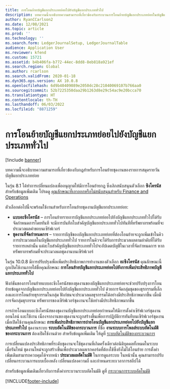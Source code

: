 ```yaml
---
title: การโอนย้ายบัญชีแยกประเภทย่อยไปยังบัญชีแยกประเภททั่วไป
description: บทความนี้จะอธิบายความสามารถที่เกี่ยวข้องกับกระบวนการโอนย้ายบัญชีแยกประเภทย่อยในบัญชีแยกประเภททั่วไป
author: RyanCCarlson2
ms.date: 12/08/2021
ms.topic: article
ms.prod: ''
ms.technology: ''
ms.search.form: LedgerJournalSetup, LedgerJournalTable
audience: Application User
ms.reviewer: kfend
ms.custom: 15721
ms.assetid: b4b406fa-b772-44ec-8dd8-8eb818a921ef
ms.search.region: Global
ms.author: rcarlson
ms.search.validFrom: 2020-01-18
ms.dyn365.ops.version: AX 10.0.8
ms.openlocfilehash: 6d9b40409089e2050dc28c21040069107b766aa0
ms.sourcegitcommit: 52b7225350daa29b1263d8e29c54ac9e20bcca70
ms.translationtype: HT
ms.contentlocale: th-TH
ms.lasthandoff: 06/03/2022
ms.locfileid: "8871259"
---
```

# <a name="subledger-transfer-to-the-general-ledger"></a>การโอนย้ายบัญชีแยกประเภทย่อยไปยังบัญชีแยกประเภททั่วไป

[!include [banner](../includes/banner.md)]

บทความนี้จะอธิบายความสามารถที่เกี่ยวข้องกับกฎสำหรับการโอนย้ายชุดงานของรายการสมุดรายวันบัญชีแยกประเภทย่อย

ในรุ่น 8.1 ได้ทำการเปลี่ยนแปลงเพื่ออนุญาตให้มีการโอนย้ายกฎ ซึ่งเลิกสนับสนุนตัวเลือก **ซิงโครนัส** สำหรับข้อมูลเพิ่มเติม โปรดดู [คุณลักษณะที่เอาออกหรือไม่สนับสนุนสำหรับ Finance and Operations](../../fin-ops-core/dev-itpro/migration-upgrade/deprecated-features.md?toc=%2fdynamics365%2ffinance%2ftoc.json#finance-and-operations-81-with-platform-update-20)

ตัวเลือกต่อไปนี้จะพร้อมใช้งานสำหรับการโอนย้ายชุดงานบัญชีแยกประเภทย่อย:

- **แบบอะซิงโครนัส** – การโอนย้ายรายการบัญชีแยกประเภทย่อยไปยังบัญชีแยกประเภททั่วไปได้รับจัดกำหนดการโดยทันที จะมีการบันทึกใบสำคัญบัญชีแยกประเภททั่วไปทันทีที่ทรัพยากรพร้อมที่จะประมวลผลคำขอบนเซิร์ฟเวอร์
- **ชุดงานที่จัดกำหนดการ** – รายการบัญชีของบัญชีแยกประเภทย่อยที่ต้องโอนย้ายจะถูกเพิ่มเข้าในคิวการประมวลผลในบัญชีแยกประเภททั่วไป รายการในคิวจะได้รับการประมวลผลตามลำดับที่ได้รับรายการเหล่านั้น แต่ละใบสำคัญบัญชีแยกประเภททั่วไปจะอัปเดตบัญชีในเวลาที่จัดกำหนดการ หากทรัพยากรพร้อมที่จะประมวลผลชุดงานบนเซิร์ฟเวอร์

ในรุ่น 10.0.8 มีการปรับปรุงเพื่อเพิ่มประสิทธิภาพการทำงานของตัวเลือก **อะซิงโครนัส** คุณลักษณะนี้ถูกเปิดใช้งานภายใต้ชื่อคุณลักษณะ **การโอนย้ายบัญชีแยกประเภทย่อยไปยังการเพิ่มประสิทธิภาพบัญชีแยกประเภททั่วไป**

ฟังก์ชันของการโอนย้ายแบบอะซิงโครนัสของชุดงานของบัญชีแยกประเภทย่อยจะช่วยปรับปรุงการโอนย้ายข้อมูลจากบัญชีแยกประเภทย่อยไปยังบัญชีแยกประเภททั่วไป ด้วยการจัดกลุ่มชุดของธุรกรรมที่เล็กลงและการโอนย้ายธุรกรรมในกลุ่ม ฟังก์ชนจะประมวลผลธุรกรรมได้อย่างมีประสิทธิภาพมากขึ้น เมื่อมีการจัดกลุ่มธุรกรรม ทรัพยากรของเซิร์ฟเวอร์ชุดงานจะใช้อย่างมีประสิทธิภาพมากขึ้น

การถ่ายโอนแบบอะซิงโครนัสของชุดงานบัญชีแยกประเภทย่อยกำหนดให้มีการตั้งค่าเซิร์ฟเวอร์ชุดงาน ออนไลน์ และใช้งาน เนื่องจากงานของชุดงานจะถูกสร้างขึ้นเพื่อการปฏิบัติการทันทีบนเซิร์ฟเวอร์ชุดงาน เมื่อเปิดใช้งานคุณลักษณะ **การเพิ่มประสิทธิภาพการถ่ายโอนบัญชีแยกประเภทย่อยไปยังบัญชีแยกประเภททั่วไป** ชุดงานระบบ **ระบบอัตโนมัติของกระบวนการ** ที่ชื่อ **งานระบบการโพลล์ระบบอัตโนมัติของกระบวนการ** ต้องเปิดใช้งานด้วย สำหรับข้อมูลเพิ่มเติม ให้ดูที่ [ระบบอัตโนมัติของกระบวนการ](../../fin-ops-core/dev-itpro/sysadmin/process-automation.md)

การเปลี่ยนแปลงประสิทธิภาพที่ระดับชุดงานจะใช้ชุดงานที่เกิดครั้งเดียวต่อนิติบุคคลทั้งหมดในระบบ เมื่อรันไทม์ ชุดงานใหม่จะถูกสร้างขึ้นเพื่อประมวลผลเรกคอร์ดที่ต้องใช้ซึ่งยังไม่ได้โอนย้าย การตั้งค่าเพิ่มเติมสามารถควบคุมได้จากหน้า **ประมวลผลอัตโนมัติ** ในการดูแลระบบ ในหน้านั้น คุณสามารถปรับเปลี่ยนกระบวนการแบบเบื้องหลัง เปลี่ยนแปลงความถี่ และกําหนดระยะเวลาการสลีปได้

สำหรับข้อมูลเพิ่มเติมเกี่ยวกับการตั้งค่ากระบวนระบบอัตโนมัติ ดูที่ [กระบวนการระบบอัตโนมัติ](../../fin-ops-core/dev-itpro/sysadmin/process-automation.md)

[!INCLUDE[footer-include](../../includes/footer-banner.md)]
